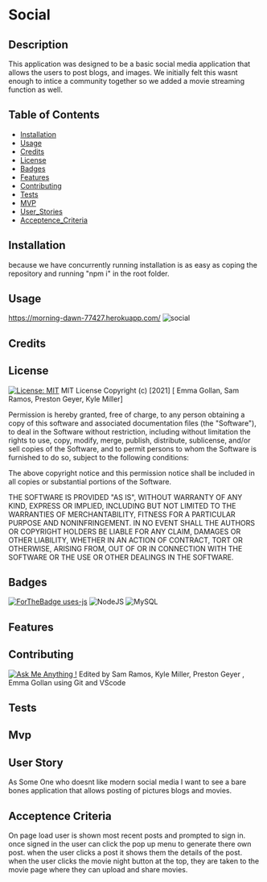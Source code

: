 # Social

  ## Description 
This application was designed to be a basic social media application that allows the users to post blogs, and images. We initially felt this wasnt enough to intice a community together so we added a movie streaming function as well.

  ## Table of Contents
  
  
  * [Installation](#installation)
  * [Usage](#usage)
  * [Credits](#credits)
  * [License](#license)
  * [Badges](#badges)
  * [Features](#features)
  * [Contributing](#contributing)
  * [Tests](#tests)
  * [MVP](#MVP)
  * [User_Stories](#User_Stories)
  * [Acceptence_Criteria](#Acceptence_Criteria)

  ## Installation
  because we have concurrently running installation is as easy as coping the repository and running "npm i" in the root folder.

  ## Usage 
https://morning-dawn-77427.herokuapp.com/
![social](https://user-images.githubusercontent.com/75324665/120940826-2548aa00-c6ed-11eb-95b2-e8de42853541.gif)

  ## Credits


  ## License
  [![License: MIT](https://img.shields.io/badge/License-MIT-yellow.svg)](https://opensource.org/licenses/MIT)
 MIT License
Copyright (c) [2021] [ Emma Gollan, Sam Ramos, Preston Geyer,  Kyle Miller]

Permission is hereby granted, free of charge, to any person obtaining a copy of this software and associated documentation files (the "Software"), to deal in the Software without restriction, including without limitation the rights to use, copy, modify, merge, publish, distribute, sublicense, and/or sell copies of the Software, and to permit persons to whom the Software is furnished to do so, subject to the following conditions:

The above copyright notice and this permission notice shall be included in all copies or substantial portions of the Software.

THE SOFTWARE IS PROVIDED "AS IS", WITHOUT WARRANTY OF ANY KIND, EXPRESS OR IMPLIED, INCLUDING BUT NOT LIMITED TO THE WARRANTIES OF MERCHANTABILITY, FITNESS FOR A PARTICULAR PURPOSE AND NONINFRINGEMENT. IN NO EVENT SHALL THE AUTHORS OR COPYRIGHT HOLDERS BE LIABLE FOR ANY CLAIM, DAMAGES OR OTHER LIABILITY, WHETHER IN AN ACTION OF CONTRACT, TORT OR OTHERWISE, ARISING FROM, OUT OF OR IN CONNECTION WITH THE SOFTWARE OR THE USE OR OTHER DEALINGS IN THE SOFTWARE.
  
  
  
  ## Badges
  [![ForTheBadge uses-js](http://ForTheBadge.com/images/badges/uses-js.svg)](http://ForTheBadge.com)
  <img alt="NodeJS" src="https://img.shields.io/badge/node.js%20-%2343853D.svg?&style=for-the-badge&logo=node.js&logoColor=white"/>
  <img alt="MySQL" src="https://img.shields.io/badge/mysql-%2300f.svg?&style=for-the-badge&logo=mysql&logoColor=white"/>
  
  ## Features


  
  
  ## Contributing
  [![Ask Me Anything !](https://img.shields.io/badge/Ask%20me-anything-1abc9c.svg)]( https://github.com/Prestongeyer713)
 Edited by Sam Ramos, Kyle Miller, Preston Geyer , Emma Gollan using Git and VScode

  ## Tests


  ## Mvp


  ## User Story
  As Some One who doesnt like modern social media I want to see a bare bones application that allows posting of pictures blogs and movies.
 
  ## Acceptence Criteria 
  On page load user is shown most recent posts and prompted to sign in. once signed in the user can click the pop up menu to generate there own post. when the user clicks a post it shows them the details of the post. when the user clicks the movie night button at the top, they are taken to the movie page where they can upload and share movies.
